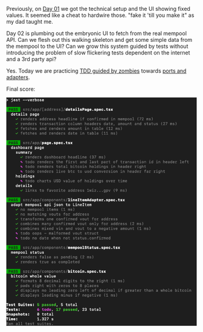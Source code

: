 Previously, on [Day 01](s01.md) we got the technical setup and the UI showing fixed values. It seemed like a cheat to hardwire those. "fake it 'till you make it" as my dad taught me. 

Day 02 is plumbing out the embryonic UI
to fetch from the real mempool API. Can we flesh out this walking skeleton and get some simple data from the mempool to the UI? Can we grow this system guided by tests without introducing the problem of slow flickering tests dependent on the internet and a 3rd party api?

Yes. Today we are practicing [TDD guided by zombies](https://blog.wingman-sw.com/tdd-guided-by-zombies) towards [ports and adapters](https://alistair.cockburn.us/hexagonal-architecture/).

Final score:

![red-green](./img/tdd02.png)